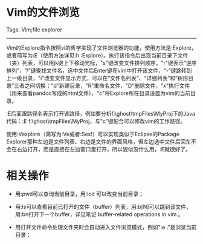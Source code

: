# Vim的文件浏览
Tags: Vim;file explorer

------

Vim的Explore指令按照vi的哲学实现了文件浏览器的功能，使用方法是:Explore，或者简写为:E（使用方法详见:h :Explore）。执行该指令后出现当前目录下文件（夹）列表，可以用jk键上下移动光标，"s"键改变文件排列顺序，"r"键表示“逆序排列”，“/”键查找文件名，选中文件后Enter键在vim中打开该文件，“-”键跳转到上一级目录，"i"改变文件显示方式，可以在“文件名列表”、“详细列表”和“树形目录”三者之间切换；"d"新建目录，"R"重命名文件，"D"删除文件，"x"执行文件（用来查看pandoc写成的html文件），"c"将Explore所在目录设置为vim的当前目录。

 
:E后面跟路径名表示打开该路径，例如要分析f:\ghost\tmpFiles\MyProj下的Java代码：:E f:\ghost\tmpFiles\MyProj，与"c"键配合可以修改vim的工作路径。

 
使用:Vexplore（简写为:Ve或者:Sex!）可以实现类似于Eclipse的Package Explorer那种左边是文件列表、右边是文件的界面风格，但左边选中文件后回车不会在右边打开，而是直接在左边窗口里打开，所以貌似没什么用，:E就很好了。

 

# 相关操作

 

* 用:pwd可以查询当前目录，用:lcd <target path>可以改变当前目录；

 

* 用:ls可以查看目前已打开的文件（buffer）列表，用:b[N]可以跳到该文件，用:bn打开下一个buffer，详见笔记 buffer-related operations in vim 。



 

* 用打开文件命令处理文件夹时会自动进入文件浏览模式，例如":e ."是浏览当前目录；